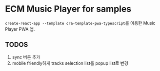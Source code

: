 # ECM Music Player for samples

`create-react-app --template cra-template-pwa-typescript`를 이용한 Music Player PWA 앱.

## TODOS

1. sync 버튼 추가
2. mobile friendly하게 tracks selection list를 popup list로 변경 
